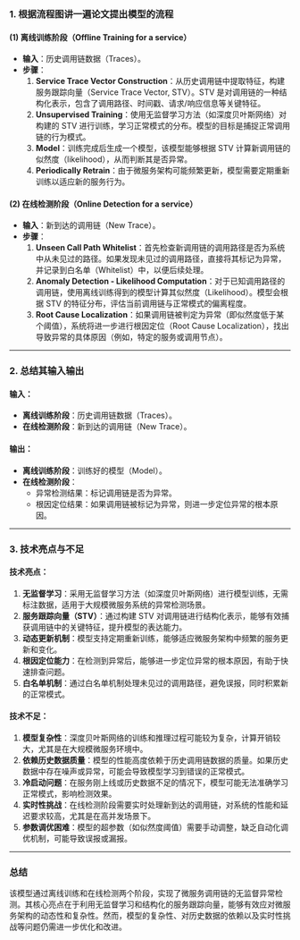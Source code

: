 ### 1. 根据流程图讲一遍论文提出模型的流程

#### **(1) 离线训练阶段（Offline Training for a service）**
- **输入**：历史调用链数据（Traces）。
- **步骤**：
  1. **Service Trace Vector Construction**：从历史调用链中提取特征，构建服务跟踪向量（Service Trace Vector, STV）。STV 是对调用链的一种结构化表示，包含了调用路径、时间戳、请求/响应信息等关键特征。
  2. **Unsupervised Training**：使用无监督学习方法（如深度贝叶斯网络）对构建的 STV 进行训练，学习正常模式的分布。模型的目标是捕捉正常调用链的行为模式。
  3. **Model**：训练完成后生成一个模型，该模型能够根据 STV 计算新调用链的似然度（likelihood），从而判断其是否异常。
  4. **Periodically Retrain**：由于微服务架构可能频繁更新，模型需要定期重新训练以适应新的服务行为。

#### **(2) 在线检测阶段（Online Detection for a service）**
- **输入**：新到达的调用链（New Trace）。
- **步骤**：
  1. **Unseen Call Path Whitelist**：首先检查新调用链的调用路径是否为系统中从未见过的路径。如果发现未见过的调用路径，直接将其标记为异常，并记录到白名单（Whitelist）中，以便后续处理。
  2. **Anomaly Detection - Likelihood Computation**：对于已知调用路径的调用链，使用离线训练得到的模型计算其似然度（Likelihood）。模型会根据 STV 的特征分布，评估当前调用链与正常模式的偏离程度。
  3. **Root Cause Localization**：如果调用链被判定为异常（即似然度低于某个阈值），系统将进一步进行根因定位（Root Cause Localization），找出导致异常的具体原因（例如，特定的服务或调用节点）。

---

### 2. 总结其输入输出

#### **输入**：
- **离线训练阶段**：历史调用链数据（Traces）。
- **在线检测阶段**：新到达的调用链（New Trace）。

#### **输出**：
- **离线训练阶段**：训练好的模型（Model）。
- **在线检测阶段**：
  - 异常检测结果：标记调用链是否为异常。
  - 根因定位结果：如果调用链被标记为异常，则进一步定位异常的根本原因。

---

### 3. 技术亮点与不足

#### **技术亮点**：
1. **无监督学习**：采用无监督学习方法（如深度贝叶斯网络）进行模型训练，无需标注数据，适用于大规模微服务系统的异常检测场景。
2. **服务跟踪向量（STV）**：通过构建 STV 对调用链进行结构化表示，能够有效捕获调用链中的关键特征，提升模型的表达能力。
3. **动态更新机制**：模型支持定期重新训练，能够适应微服务架构中频繁的服务更新和变化。
4. **根因定位能力**：在检测到异常后，能够进一步定位异常的根本原因，有助于快速排查问题。
5. **白名单机制**：通过白名单机制处理未见过的调用路径，避免误报，同时积累新的正常模式。

#### **技术不足**：
1. **模型复杂性**：深度贝叶斯网络的训练和推理过程可能较为复杂，计算开销较大，尤其是在大规模微服务环境中。
2. **依赖历史数据质量**：模型的性能高度依赖于历史调用链数据的质量。如果历史数据中存在噪声或异常，可能会导致模型学习到错误的正常模式。
3. **冷启动问题**：在服务刚上线或历史数据不足的情况下，模型可能无法准确学习正常模式，影响检测效果。
4. **实时性挑战**：在线检测阶段需要实时处理新到达的调用链，对系统的性能和延迟要求较高，尤其是在高并发场景下。
5. **参数调优困难**：模型的超参数（如似然度阈值）需要手动调整，缺乏自动化调优机制，可能导致误报或漏报。

---

### 总结
该模型通过离线训练和在线检测两个阶段，实现了微服务调用链的无监督异常检测。其核心亮点在于利用无监督学习和结构化的服务跟踪向量，能够有效应对微服务架构的动态性和复杂性。然而，模型的复杂性、对历史数据的依赖以及实时性挑战等问题仍需进一步优化和改进。